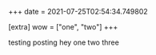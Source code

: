 +++
date = 2021-07-25T02:54:34.749802

[extra]
wow = ["one", "two"]
+++

testing posting hey one two three